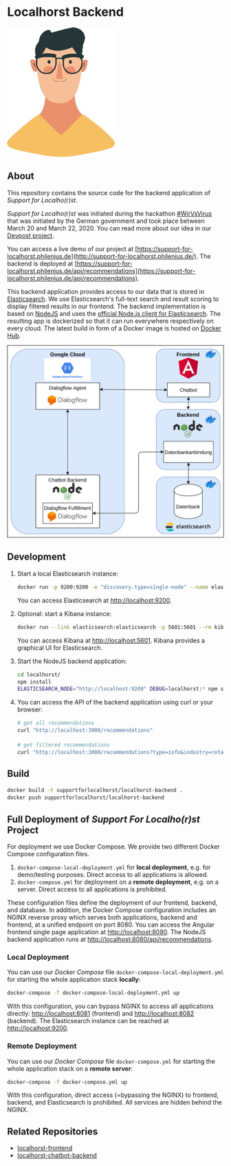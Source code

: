 # Localhorst Backend

![](horst.png)

## About

This repository contains the source code for the backend application of _Support for Localho(r)st_.

_Support for Localho(r)st_ was initiated during the hackathon [#WirVsVirus](https://www.bundesregierung.de/breg-de/themen/coronavirus/wir-vs-virus-1731968) that was initiated by the German government and took place between March 20 and March 22, 2020. You can read more about our idea in our [Devpost project](https://devpost.com/software/1_016_a_lokale_unternehmen_support_your_localho-r-st).

You can access a live demo of our project at [https://support-for-localhorst.philenius.de](http://support-for-localhorst.philenius.de/). The backend is deployed at [https://support-for-localhorst.philenius.de/api/recommendations](https://support-for-localhorst.philenius.de/api/recommendations).

This backend application provides access to our data that is stored in [Elasticsearch](https://www.elastic.co/elasticsearch/). We use Elasticsearch's full-text search and result scoring to display filtered results in our frontend. The backend implementation is based on [NodeJS](https://nodejs.org/en/) and uses the [official Node.js client for Elasticsearch](https://github.com/elastic/elasticsearch-js). The resulting app is dockerized so that it can run everywhere respectively on every cloud. The latest build in form of a Docker image is hosted on [Docker Hub](https://hub.docker.com/repository/docker/supportforlocalhorst/localhorst-backend).

![](architecture.png)

## Development

1. Start a local Elasticsearch instance:
   ```bash
   docker run -p 9200:9200 -e "discovery.type=single-node" --name elasticsearch --rm docker.elastic.co/elasticsearch/elasticsearch:7.6.1
   ```
   You can access Elasticsearch at [http://localhost:9200](http://localhost:9200).

2. Optional: start a Kibana instance:
   ```bash
   docker run --link elasticsearch:elasticsearch -p 5601:5601 --rm kibana:7.6.1
   ```
   You can access Kibana at [http://localhost:5601](http://localhost:5601). Kibana provides a graphical UI for Elasticsearch.

3. Start the NodeJS backend application:
   ```bash
   cd localhorst/
   npm install
   ELASTICSEARCH_NODE="http://localhost:9200" DEBUG=localhorst:* npm start
   ```

4. You can access the API of the backend application using curl or your browser:

   ```bash
   # get all recommendations
   curl "http://localhost:3000/recommendations"
   
   # get filtered recommendations
   curl "http://localhost:3000/recommendations?type=info&industry=retail&text=kredit&category=financial"
   ```

## Build

```bash
docker build -t supportforlocalhorst/localhorst-backend .
docker push supportforlocalhorst/localhorst-backend
```

## Full Deployment of _Support For Localho(r)st_ Project

For deployment we use Docker Compose. We provide two different Docker Compose configuration files.

1. `docker-compose-local-deployment.yml` for **local deployment**, e.g. for demo/testing purposes. Direct access to all applications is allowed.
2. `docker-compose.yml` for deployment on a **remote deployment**, e.g. on a server. Direct access to all applications is prohibited.

These configuration files define the deployment of our frontend, backend, and database. In addition, the Docker Compose configuration includes an NGINX reverse proxy which serves both applications, backend and frontend, at a unified endpoint on port 8080. You can access the Angular frontend single page application at [http://localhost:8080](http://localhost:8080). The NodeJS backend application runs at [http://localhost:8080/api/recommendations](http://localhost:8080/api/recommendations).

### Local Deployment

You can use our _Docker Compose_ file `docker-compose-local-deployment.yml` for starting the whole application stack **locally**:

```bash
docker-compose -f docker-compose-local-deployment.yml up
```

With this configuration, you can bypass NGINX to access all applications directly: [http://localhost:8081](http://localhost:8081) (frontend) and [http://localhost:8082](http://localhost:8082) (backend). The Elasticsearch instance can be reached at [http://localhost:9200](http://localhost:9200).

### Remote Deployment

You can use our _Docker Compose_ file `docker-compose.yml` for starting the whole application stack on a **remote server**:

```bash
docker-compose -f docker-compose.yml up
```

With this configuration, direct access (=bypassing the NGINX) to frontend, backend, and Elasticsearch is prohibited. All services are hidden behind the NGINX.

## Related Repositories

- [localhorst-frontend](https://github.com/Social-Developers-Club/localhorst-frontend)
- [localhorst-chatbot-backend](https://github.com/Social-Developers-Club/localhorst-chatbot-backend)
